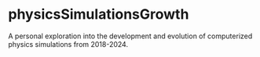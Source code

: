 # physicsSimulationsGrowth
A personal exploration into the development and evolution of computerized physics simulations from 2018-2024. 
